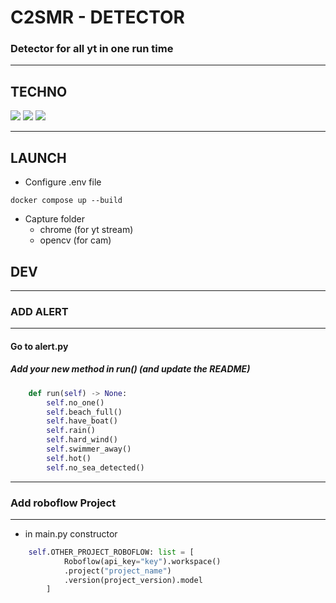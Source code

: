 # C2SMR - DETECTOR
### Detector for all yt in one run time

---

## TECHNO

![](https://img.shields.io/badge/Python-FFD43B?style=for-the-badge&logo=python&logoColor=blue)
![](https://img.shields.io/badge/OpenCV-27338e?style=for-the-badge&logo=OpenCV&logoColor=white)
![](https://img.shields.io/badge/Raspberry%20Pi-A22846?style=for-the-badge&logo=Raspberry%20Pi&logoColor=white)

---

## LAUNCH

- Configure .env file

````shell
docker compose up --build
````

- Capture folder
  - chrome (for yt stream)
  - opencv (for cam)

## DEV

---

### ADD ALERT

---

#### Go to alert.py
##### Add your new method in run() (and update the README)
````python
    def run(self) -> None:
        self.no_one()
        self.beach_full()
        self.have_boat()
        self.rain()
        self.hard_wind()
        self.swimmer_away()
        self.hot()
        self.no_sea_detected()
````

---

### Add roboflow Project

---

- in main.py constructor
```python
    self.OTHER_PROJECT_ROBOFLOW: list = [
            Roboflow(api_key="key").workspace()
            .project("project_name")
            .version(project_version).model
        ]

```